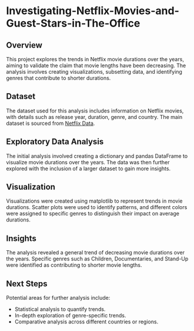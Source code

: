 # Investigating-Netflix-Movies-and-Guest-Stars-in-The-Office

## Overview

This project explores the trends in Netflix movie durations over the years, aiming to validate the claim that movie lengths have been decreasing. The analysis involves creating visualizations, subsetting data, and identifying genres that contribute to shorter durations.

## Dataset

The dataset used for this analysis includes information on Netflix movies, with details such as release year, duration, genre, and country. The main dataset is sourced from [Netflix Data](datasets).

## Exploratory Data Analysis

The initial analysis involved creating a dictionary and pandas DataFrame to visualize movie durations over the years. The data was then further explored with the inclusion of a larger dataset to gain more insights.

## Visualization

Visualizations were created using matplotlib to represent trends in movie durations. Scatter plots were used to identify patterns, and different colors were assigned to specific genres to distinguish their impact on average durations.

## Insights

The analysis revealed a general trend of decreasing movie durations over the years. Specific genres such as Children, Documentaries, and Stand-Up were identified as contributing to shorter movie lengths.

## Next Steps

Potential areas for further analysis include:
- Statistical analysis to quantify trends.
- In-depth exploration of genre-specific trends.
- Comparative analysis across different countries or regions.
